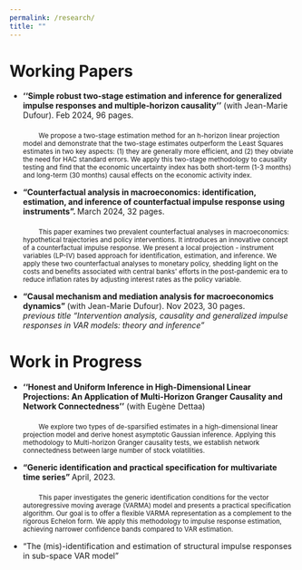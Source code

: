 ```yaml
---
permalink: /research/
title: ""
---
```



# Working Papers

* <b>‘‘Simple robust two-stage estimation and inference for generalized impulse responses and multiple-horizon causality’’</b> (with Jean-Marie Dufour). Feb 2024, 96 pages.
     </p> &nbsp &nbsp &nbsp&nbsp <sub> We propose a two-stage estimation method for an h-horizon linear projection model and demonstrate that the two-stage estimates outperform the Least Squares estimates in two key aspects: (1) they are generally more efficient, and (2) they obviate the need for HAC standard errors. We apply this two-stage methodology to causality testing and find that the economic uncertainty index has both short-term (1-3 months) and long-term (30 months) causal effects on the economic activity index.</sub>

* <b> “Counterfactual analysis in macroeconomics: identification, estimation, and inference of counterfactual impulse response using instruments”. </b>  March 2024, 32 pages.
     </p> &nbsp &nbsp &nbsp&nbsp <sub> This paper examines two prevalent counterfactual analyses in macroeconomics: hypothetical trajectories and policy interventions. It introduces an innovative concept of a counterfactual impulse response. We present a local projection - instrument variables (LP-IV) based approach for identification, estimation, and inference. We apply these two counterfactual analyses to monetary policy, shedding light on the costs and benefits associated with central banks' efforts in the post-pandemic era to reduce inflation rates by adjusting interest rates as the policy variable. </sub>
  
* <b> “Causal mechanism and mediation analysis for macroeconomics dynamics”  </b> (with Jean-Marie Dufour). Nov 2023, 30 pages. <br>
        _previous title “Intervention analysis, causality and generalized impulse responses in VAR models: theory and inference”_
      
  

# Work in Progress
* <b> ‘‘Honest and Uniform Inference in High-Dimensional Linear Projections: An Application of Multi-Horizon Granger Causality and Network Connectedness’’</b> (with Eugène  Dettaa)
     </p> &nbsp &nbsp &nbsp&nbsp <sub> We explore two types of de-sparsified estimates in a high-dimensional linear projection model and derive honest asymptotic Gaussian inference. Applying this methodology to Multi-horizon Granger causality tests, we establish network connectedness between large number of stock volatilities.
* <b> “Generic identification and practical specification for multivariate time series” </b> April, 2023. 
    </p> &nbsp &nbsp &nbsp&nbsp <sub> This paper investigates the generic identification conditions for the vector autoregressive moving average (VARMA) model and presents a practical specification algorithm. Our goal is to offer a flexible VARMA representation as a complement to the rigorous Echelon form. We apply this methodology to impulse response estimation, achieving narrower confidence bands compared to VAR estimation. </sub>

* “The (mis)-identification and estimation of structural impulse responses in sub-space VAR model” 
